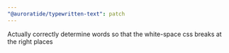 ```yaml
---
"@auroratide/typewritten-text": patch
---
```


Actually correctly determine words so that the white-space css breaks at the right places
